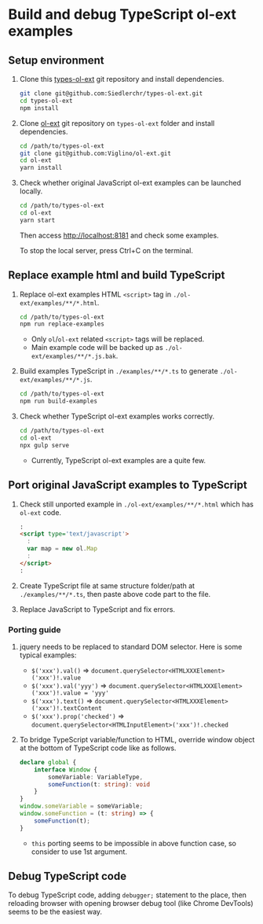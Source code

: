# Build and debug TypeScript ol-ext examples

## Setup environment

1. Clone this [types-ol-ext](https://github.com/Siedlerchr/types-ol-ext) git repository and install dependencies.

   ```bash
   git clone git@github.com:Siedlerchr/types-ol-ext.git
   cd types-ol-ext
   npm install
   ```

2. Clone [ol-ext](https://github.com/Viglino/ol-ext) git repository on `types-ol-ext` folder and install dependencies.

   ```bash
   cd /path/to/types-ol-ext
   git clone git@github.com:Viglino/ol-ext.git
   cd ol-ext
   yarn install
   ```

3. Check whether original JavaScript ol-ext examples can be launched locally.

   ```bash
   cd /path/to/types-ol-ext
   cd ol-ext
   yarn start
   ```

   Then access [http://localhost:8181](http://localhost:8181) and check some examples.

   To stop the local server, press Ctrl+C on the terminal.

## Replace example html and build TypeScript

1. Replace ol-ext examples HTML `<script>` tag in `./ol-ext/examples/**/*.html`.

   ```bash
   cd /path/to/types-ol-ext
   npm run replace-examples
   ```

    - Only `ol`/`ol-ext` related `<script>` tags will be replaced.
    - Main example code will be backed up as `./ol-ext/examples/**/*.js.bak`.

2. Build examples TypeScript in `./examples/**/*.ts` to generate `./ol-ext/examples/**/*.js`.

   ```bash
   cd /path/to/types-ol-ext
   npm run build-examples
   ```

3. Check whether TypeScript ol-ext examples works correctly.

   ```bash
   cd /path/to/types-ol-ext
   cd ol-ext
   npx gulp serve
   ```

    - Currently, TypeScript ol-ext examples are a quite few.

## Port original JavaScript examples to TypeScript

1. Check still unported example in `./ol-ext/examples/**/*.html` which has `ol-ext` code.

   ```html
   :
   <script type='text/javascript'>
     :
     var map = new ol.Map
     :
   </script>
   :
   ```

2. Create TypeScript file at same structure folder/path at `./examples/**/*.ts`, then paste above code part to the file.
3. Replace JavaScript to TypeScript and fix errors.

### Porting guide

1. jquery needs to be replaced to standard DOM selector.
   Here is some typical examples:
    - `$('xxx').val()` => `document.querySelector<HTMLXXXElement>('xxx')!.value`
    - `$('xxx').val('yyy')` => `document.querySelector<HTMLXXXElement>('xxx')!.value = 'yyy'`
    - `$('xxx').text()` => `document.querySelector<HTMLXXXElement>('xxx')!.textContent`
    - `$('xxx').prop('checked')` => `document.querySelector<HTMLInputElement>('xxx')!.checked`
2. To bridge TypeScript variable/function to HTML, override window object at the bottom of TypeScript code like as
   follows.

   ```ts
   declare global {
       interface Window {
           someVariable: VariableType,
           someFunction(t: string): void
       }
   }
   window.someVariable = someVariable;
   window.someFunction = (t: string) => {
       someFunction(t);
   }
   ```

    - `this` porting seems to be impossible in above function case, so consider to use 1st argument.

## Debug TypeScript code

To debug TypeScript code, adding `debugger;` statement to the place,
then reloading browser with opening browser debug tool (like Chrome DevTools)
seems to be the easiest way.

